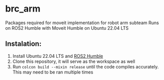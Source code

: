 # brc_arm
Packages required for moveit implementation for robot arm subteam
Runs on ROS2 Humble with Moveit Humble on Ubuntu 22.04 LTS

## Instalation:
1. Install Ubuntu 22.04 LTS and [ROS2 Humble](https://docs.ros.org/en/humble/Installation/Ubuntu-Install-Debians.html)
2. Clone this repository, it will serve as the workspace as well
3. Run `colcon build --mixin release` until the code compiles accurately. This may need to be ran multiple times
